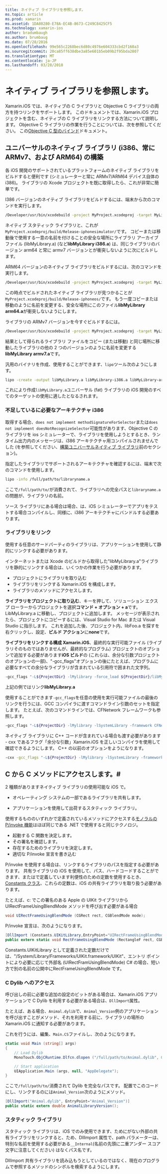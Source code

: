 ```yaml
---
title: ネイティブ ライブラリを参照します。
ms.topic: article
ms.prod: xamarin
ms.assetid: 1DA80280-E78A-EC4B-8673-C249C8425CF5
ms.technology: xamarin-ios
author: bradumbaugh
ms.author: brumbaug
ms.date: 07/28/2016
ms.openlocfilehash: 99e565c2268bec6d80c4976e604333cbd2f160a3
ms.sourcegitcommit: 20ca85ff638dbe3a85e601b5eb09b2f95bda2807
ms.translationtype: MT
ms.contentlocale: ja-JP
ms.lasthandoff: 03/28/2018
---
```

# <a name="referencing-native-libraries"></a>ネイティブ ライブラリを参照します。

Xamarin.iOS では、ネイティブの C ライブラリと Objective C ライブラリの両方を持つリンクをサポートします。 このドキュメントでは、Xamarin.iOS プロジェクトを含む、ネイティブの C ライブラリをリンクする方法について説明します。 Objective C ライブラリの作業を行うことについては、次を参照してください。 この[Objective C 型のバインド](~/ios/platform/binding-objective-c/index.md)ドキュメント。

<a name="building_native" />

## <a name="building-universal-native-libraries-i386-armv7-and-arm64"></a>ユニバーサルのネイティブ ライブラリ (i386、常に ARMv7、および ARM64) の構築

各 iOS 開発のサポートされているプラットフォームのネイティブ ライブラリをビルドすると便利です (シミュレーターと常に ARMv7/ARM64 デバイス自体の i386)。 ライブラリの Xcode プロジェクトを既に取得したら、これが非常に簡単です。

I386 バージョンのネイティブ ライブラリをビルドするには、端末から次のコマンドを実行します。

```bash
/Developer/usr/bin/xcodebuild -project MyProject.xcodeproj -target MyLibrary -sdk iphonesimulator -arch i386 -configuration Release clean build
```

ネイティブ スタティック ライブラリと、これが`MyProject.xcodeproj/build/Release-iphonesimulator/`です。 コピーまたは移動後で使用する一意の名前を付けることの安全な場所にライブラリ アーカイブ ファイル (libMyLibrary.a) (など**libMyLibrary i386.a**) は、同じライブラリのバージョン arm64 と常に armv7 バージョンとが衝突しないように次にビルドします。

ARM64 バージョンのネイティブ ライブラリをビルドするには、次のコマンドを実行します。

```bash
/Developer/usr/bin/xcodebuild -project MyProject.xcodeproj -target MyLibrary -sdk iphoneos -arch arm64 -configuration Release clean build
```

この時点でビルドされたネイティブ ライブラリが見つかることが`MyProject.xcodeproj/build/Release-iphoneos/`です。 もう一度コピーまたは移動のように名前を変更する、安全な場所にこのファイル**libMyLibrary arm64.a**が衝突しないようにします。

ライブラリの ARMv7 バージョンを今すぐビルドするには。

```bash
/Developer/usr/bin/xcodebuild -project MyProject.xcodeproj -target MyLibrary -sdk iphoneos -arch armv7 -configuration Release clean build
```

結果として得られるライブラリ ファイルをコピー (または移動) と同じ場所に移動したライブラリの他の 2 つのバージョンのように名前を変更する**libMyLibrary armv7.a**です。

汎用のバイナリを作成、使用することができます、`lipo`ツール次のようにします。

```bash
lipo -create -output libMyLibrary.a libMyLibrary-i386.a libMyLibrary-arm64.a libMyLibrary-armv7.a
```

これにより作成`libMyLibrary.a`ユニバーサル (fat) ライブラリの iOS 開発のすべてのターゲットの使用に適したとなるされます。


### <a name="missing-required-architecture-i386"></a>不足しているに必要なアーキテクチャ i386

取得する場合、`does not implement methodSignatureForSelector`または`does not implement doesNotRecognizeSelector`可能性があります、Objective C のライブラリを ios シミュレーターで、ライブラリを使用しようとするとき、ランタイム出力内のメッセージは、i386 アーキテクチャ用コンパイルされませんでした (を参照してください、[構築ユニバーサルネイティブ ライブラリ](#building_native)前のセクション)。

指定したライブラリでサポートされるアーキテクチャを確認するには、端末で次のコマンドを使用します。

```bash
lipo -info /full/path/to/libraryname.a
```

ここで`/full/path/to/`が消費されて、ライブラリへの完全パスと`libraryname.a`の問題が、ライブラリの名前。

ソース ライブラリにある場合は場合、は、iOS シミュレーターでアプリをテストする場合コンパイルし、同様に、i386 アーキテクチャにバンドルする必要あります。

### <a name="linking-your-library"></a>ライブラリをリンク

使用する任意のサードパーティのライブラリは、アプリケーションを使用して静的にリンクする必要があります。 

インターネットまたは Xcode のビルドから取得した"libMyLibrary.a"ライブラリを静的にリンクする場合は、いくつかの作業を行う必要があります。

-  プロジェクトにライブラリを取り込む
-  ライブラリをリンクする Xamarin.iOS を構成します。
-  ライブラリのメソッドにアクセスします。


**ライブラリをプロジェクトに取り込む**、キーを押して、ソリューション エクスプ ローラーからプロジェクトを選択**コマンド + オプション + a**です。 LibMyLibrary.a に移動し、プロジェクトに追加します。 メッセージが表示されたら、プロジェクトにコピーするには、Visual Studio for Mac または Visual Studio に指示します。 これを追加した後、プロジェクト内、libFoo.a を探すを右クリックし、設定、**ビルド アクション**に**none**です。

**ライブラリをリンクする構成 Xamarin.iOS**、最終的な実行可能ファイル (ライブラリそのものではありませんが、最終的なプログラム) プロジェクトのオプションで追加する必要があります**iOS ビルド**の (これらは、余分な引数プロジェクトのオプションの一部)、"-gcc_flags"オプションの後にたとえば、プログラムに必要なすべての余分なライブラリが含まれている引用符で囲まれた文字列。

```bash
-gcc_flags "-L${ProjectDir} -lMylibrary -force_load ${ProjectDir}/libMyLibrary.a"
```

上記の例ではリンク**libMyLibrary.a**

使用することができます`-gcc_flags`を任意の使用を実行可能ファイルの最後のリンクを行うには、GCC コンパイラに渡すコマンドライン引数のセットを指定します。 たとえば、次のコマンドラインでは、CFNetwork フレームワークも参照します。

```bash
-gcc_flags "-L${ProjectDir} -lMylibrary -lSystemLibrary -framework CFNetwork -force_load ${ProjectDir}/libMyLibrary.a"
```

ネイティブ ライブラリに C++ コードが含まれている場合も渡す必要があります - cxx であるフラグ「余分な引数」Xamarin.iOS を正しいコンパイラを使用して確認できるようにします。 C++ の以前のオプションをようになります。

```bash
-cxx -gcc_flags "-L${ProjectDir} -lMylibrary -lSystemLibrary -framework CFNetwork -force_load ${ProjectDir}/libMyLibrary.a"
```

<a name="Accessing_C_Methods_from_C#" />

## <a name="accessing-c-methods-from-c35"></a>C から C メソッドにアクセスします。&#35;

2 種類がありますネイティブ ライブラリの使用可能な iOS で。

-  オペレーティング システムの一部であるライブラリを共有します。

-  アプリケーションを使用して出荷するスタティック ライブラリ。


使用するもののいずれかで定義されているメソッドにアクセスする[モノラルの P/invoke 機能](http://www.mono-project.com/docs/advanced/pinvoke/)はほぼ同じである .NET で使用すると同じテクノロジ。

-  起動する C 関数を決定します。
-  その署名を確認します。
-  存在するためのライブラリを決定します。
-  適切な P/invoke 宣言を書き込む


P/invoke を使用する場合は、リンクするライブラリのパスを指定する必要があります。 共有ライブラリの iOS を使用して、パス、ハードコードすることができます、またはで定義しています利便性のための定数を使用するとき、 [Constants クラス](https://developer.xamarin.com/api/type/Constants/)、これらの定数は、iOS の共有ライブラリを取り扱う必要があります。

たとえば、c: でこの署名のある Apple の UIKit ライブラリから UIRectFrameUsingBlendMode メソッドを呼び出す必要がある場合

```csharp
void UIRectFrameUsingBlendMode (CGRect rect, CGBlendMode mode);
```

P/invoke 宣言は、次のようになります。

```csharp
[DllImport (Constants.UIKitLibrary,EntryPoint="UIRectFrameUsingBlendMode")]
public extern static void RectFrameUsingBlendMode (RectangleF rect, CGBlendMode blendMode);
```

Constants.UIKitLibrary として定義された定数だけでは、"/System/Library/Frameworks/UIKit.framework/UIKit"、エントリ ポイントにより必要に応じて外部名 (UIRectFramUsingBlendMode) C# の場合、短い方で別の名前の公開中にRectFrameUsingBlendMode です。

<a name="Accessing_C_Dylibs" />

### <a name="accessing-c-dylibs"></a>C Dylib へのアクセス

呼び出しの前に必要な追加の設定のビットがある場合は、Xamarin.iOS アプリケーションで C Dylib を利用する必要がある場合は、`DllImport`属性。

たとえば、ある場合、`Animal.dylib`で、`Animal_Version`例のアプリケーションを呼び出すことがメソッド、それを利用する前に、ライブラリの場所の Xamarin.iOS に通知する必要があります。

これを行うには、編集、`Main.CS`ファイルし、次のようになります。

```csharp
static void Main (string[] args)
{
    // Load Dylib
    MonoTouch.ObjCRuntime.Dlfcn.dlopen ("/full/path/to/Animal.dylib", 0);

    // Start application
    UIApplication.Main (args, null, "AppDelegate");
}
```

ここで`/full/path/to/`消費されて Dylib を完全なパスです。 配置でこのコードにし、リンクするのには`Animal_Version`次のようにメソッド。

```csharp
[DllImport("Animal.dylib", EntryPoint="Animal_Version")]
public static extern double AnimalLibraryVersion();
```

<a name="Static_Libraries" />

### <a name="static-libraries"></a>スタティック ライブラリ

スタティック ライブラリは、iOS でのみ使用できます、ためにがない外部の共有ライブラリをリンクすると、ため、DllImport 属性で、path パラメーターは、特別な名前を使用する必要がある`__Internal`(名前の先頭に二重アンダー スコア文字に注意してください) はなくパス名です。

DllImport 共有ライブラリを読み込もうとしているのではなく、現在のプログラムで参照するメソッドのシンボルを検索するようにします。

